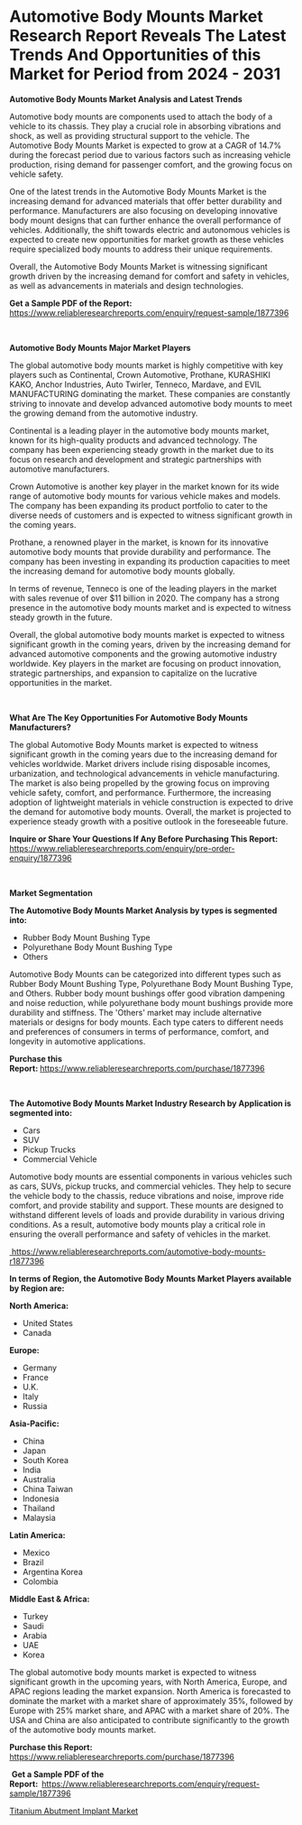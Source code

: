 <p><h1>Automotive Body Mounts Market Research Report Reveals The Latest Trends And Opportunities of this Market for Period from 2024 - 2031</h1></p><p><strong>Automotive Body Mounts Market Analysis and Latest Trends</strong></p>
<p><p>Automotive body mounts are components used to attach the body of a vehicle to its chassis. They play a crucial role in absorbing vibrations and shock, as well as providing structural support to the vehicle. The Automotive Body Mounts Market is expected to grow at a CAGR of 14.7% during the forecast period due to various factors such as increasing vehicle production, rising demand for passenger comfort, and the growing focus on vehicle safety.</p><p>One of the latest trends in the Automotive Body Mounts Market is the increasing demand for advanced materials that offer better durability and performance. Manufacturers are also focusing on developing innovative body mount designs that can further enhance the overall performance of vehicles. Additionally, the shift towards electric and autonomous vehicles is expected to create new opportunities for market growth as these vehicles require specialized body mounts to address their unique requirements.</p><p>Overall, the Automotive Body Mounts Market is witnessing significant growth driven by the increasing demand for comfort and safety in vehicles, as well as advancements in materials and design technologies.</p></p>
<p><strong>Get a Sample PDF of the Report:&nbsp;</strong> <a href="https://www.reliableresearchreports.com/enquiry/request-sample/1877396">https://www.reliableresearchreports.com/enquiry/request-sample/1877396</a></p>
<p>&nbsp;</p>
<p><strong>Automotive Body Mounts Major Market Players</strong></p>
<p><p>The global automotive body mounts market is highly competitive with key players such as Continental, Crown Automotive, Prothane, KURASHIKI KAKO, Anchor Industries, Auto Twirler, Tenneco, Mardave, and EVIL MANUFACTURING dominating the market. These companies are constantly striving to innovate and develop advanced automotive body mounts to meet the growing demand from the automotive industry.</p><p>Continental is a leading player in the automotive body mounts market, known for its high-quality products and advanced technology. The company has been experiencing steady growth in the market due to its focus on research and development and strategic partnerships with automotive manufacturers.</p><p>Crown Automotive is another key player in the market known for its wide range of automotive body mounts for various vehicle makes and models. The company has been expanding its product portfolio to cater to the diverse needs of customers and is expected to witness significant growth in the coming years.</p><p>Prothane, a renowned player in the market, is known for its innovative automotive body mounts that provide durability and performance. The company has been investing in expanding its production capacities to meet the increasing demand for automotive body mounts globally.</p><p>In terms of revenue, Tenneco is one of the leading players in the market with sales revenue of over $11 billion in 2020. The company has a strong presence in the automotive body mounts market and is expected to witness steady growth in the future.</p><p>Overall, the global automotive body mounts market is expected to witness significant growth in the coming years, driven by the increasing demand for advanced automotive components and the growing automotive industry worldwide. Key players in the market are focusing on product innovation, strategic partnerships, and expansion to capitalize on the lucrative opportunities in the market.</p></p>
<p>&nbsp;</p>
<p><strong>What Are The Key Opportunities For Automotive Body Mounts Manufacturers?</strong></p>
<p><p>The global Automotive Body Mounts market is expected to witness significant growth in the coming years due to the increasing demand for vehicles worldwide. Market drivers include rising disposable incomes, urbanization, and technological advancements in vehicle manufacturing. The market is also being propelled by the growing focus on improving vehicle safety, comfort, and performance. Furthermore, the increasing adoption of lightweight materials in vehicle construction is expected to drive the demand for automotive body mounts. Overall, the market is projected to experience steady growth with a positive outlook in the foreseeable future.</p></p>
<p><strong>Inquire or Share Your Questions If Any Before Purchasing This Report:</strong> <a href="https://www.reliableresearchreports.com/enquiry/pre-order-enquiry/1877396">https://www.reliableresearchreports.com/enquiry/pre-order-enquiry/1877396</a></p>
<p>&nbsp;</p>
<p><strong>Market Segmentation</strong></p>
<p><strong>The Automotive Body Mounts Market Analysis by types is segmented into:</strong></p>
<p><ul><li>Rubber Body Mount Bushing Type</li><li>Polyurethane Body Mount Bushing Type</li><li>Others</li></ul></p>
<p><p>Automotive Body Mounts can be categorized into different types such as Rubber Body Mount Bushing Type, Polyurethane Body Mount Bushing Type, and Others. Rubber body mount bushings offer good vibration dampening and noise reduction, while polyurethane body mount bushings provide more durability and stiffness. The 'Others' market may include alternative materials or designs for body mounts. Each type caters to different needs and preferences of consumers in terms of performance, comfort, and longevity in automotive applications.</p></p>
<p><strong>Purchase this Report:&nbsp;</strong><a href="https://www.reliableresearchreports.com/purchase/1877396">https://www.reliableresearchreports.com/purchase/1877396</a></p>
<p>&nbsp;</p>
<p><strong>The Automotive Body Mounts Market Industry Research by Application is segmented into:</strong></p>
<p><ul><li>Cars</li><li>SUV</li><li>Pickup Trucks</li><li>Commercial Vehicle</li></ul></p>
<p><p>Automotive body mounts are essential components in various vehicles such as cars, SUVs, pickup trucks, and commercial vehicles. They help to secure the vehicle body to the chassis, reduce vibrations and noise, improve ride comfort, and provide stability and support. These mounts are designed to withstand different levels of loads and provide durability in various driving conditions. As a result, automotive body mounts play a critical role in ensuring the overall performance and safety of vehicles in the market.</p></p>
<p><a href="https://www.reliableresearchreports.com/automotive-body-mounts-r1877396">&nbsp;https://www.reliableresearchreports.com/automotive-body-mounts-r1877396</a></p>
<p><strong>In terms of Region, the Automotive Body Mounts Market Players available by Region are:</strong></p>
<p>
    <p> <strong> North America: </strong>
        <ul>
            <li>United States</li>
            <li>Canada</li>
        </ul>
        </p> 
    <p> <strong> Europe: </strong>
        <ul>
            <li>Germany</li>
            <li>France</li>
            <li>U.K.</li>
            <li>Italy</li>
            <li>Russia</li>
        </ul>
        </p> 
    <p> <strong> Asia-Pacific: </strong>
        <ul>
            <li>China</li>
            <li>Japan</li>
            <li>South Korea</li>
            <li>India</li>
            <li>Australia</li>
            <li>China Taiwan</li>
            <li>Indonesia</li>
            <li>Thailand</li>
            <li>Malaysia</li>
        </ul>
        </p> 
    <p> <strong> Latin America: </strong>
        <ul>
            <li>Mexico</li>
            <li>Brazil</li>
            <li>Argentina Korea</li>
            <li>Colombia</li>
        </ul>
        </p> 
    <p> <strong> Middle East & Africa: </strong>
        <ul>
            <li>Turkey</li>
            <li>Saudi</li>
            <li>Arabia</li>
            <li>UAE</li>
            <li>Korea</li>
        </ul>
    </p>
    </p>
<p><p>The global automotive body mounts market is expected to witness significant growth in the upcoming years, with North America, Europe, and APAC regions leading the market expansion. North America is forecasted to dominate the market with a market share of approximately 35%, followed by Europe with 25% market share, and APAC with a market share of 20%. The USA and China are also anticipated to contribute significantly to the growth of the automotive body mounts market.</p></p>
<p><strong>Purchase this Report: </strong><a href="https://www.reliableresearchreports.com/purchase/1877396">https://www.reliableresearchreports.com/purchase/1877396</a></p>
<p>&nbsp;<strong>Get a Sample PDF of the Report:&nbsp;&nbsp;</strong><a href="https://www.reliableresearchreports.com/enquiry/request-sample/1877396">https://www.reliableresearchreports.com/enquiry/request-sample/1877396</a></p>
<p><strong></strong></p>
<p><p><a href="https://noble-drawer-34c.notion.site/Titanium-Abutment-Implant-Market-Size-CAGR-Trends-2024-2030-9b668133558b41e4bb5c387430085242">Titanium Abutment Implant Market</a></p></p>